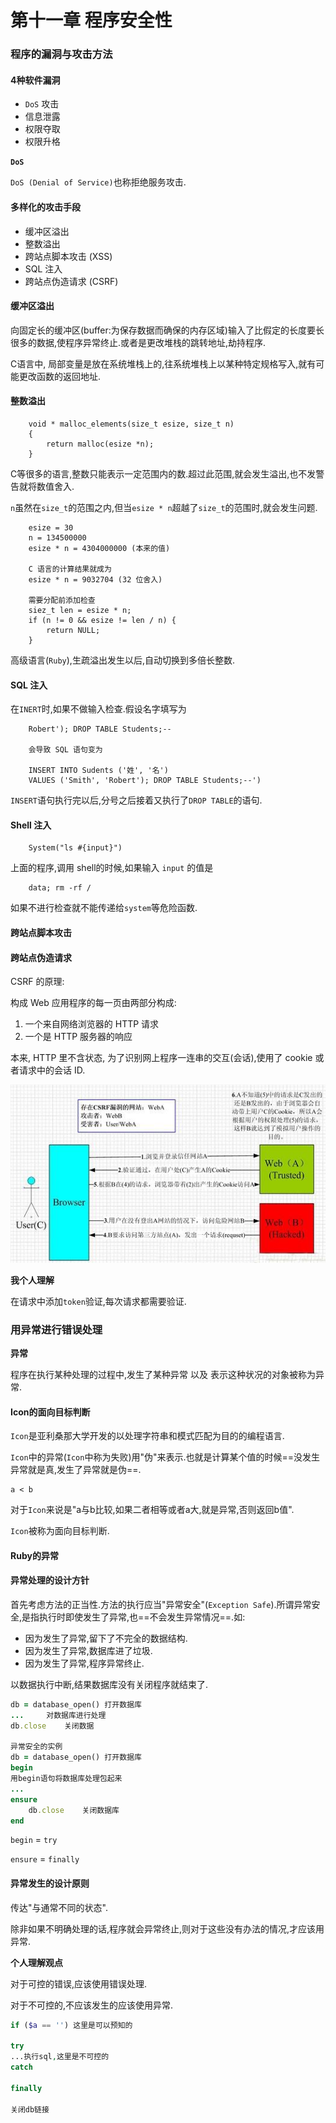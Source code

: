 # 第十一章 程序安全性

### 程序的漏洞与攻击方法

#### 4种软件漏洞

* `DoS` 攻击
* 信息泄露
* 权限夺取
* 权限升格

**`DoS`**

`DoS (Denial of Service)`也称拒绝服务攻击.

#### 多样化的攻击手段

* 缓冲区溢出
* 整数溢出
* 跨站点脚本攻击 (XSS)
* SQL 注入
* 跨站点伪造请求 (CSRF)

#### 缓冲区溢出

向固定长的缓冲区(buffer:为保存数据而确保的内存区域)输入了比假定的长度要长很多的数据,使程序异常终止.或者是更改堆栈的跳转地址,劫持程序.

C语言中, 局部变量是放在系统堆栈上的,往系统堆栈上以某种特定规格写入,就有可能更改函数的返回地址.

#### 整数溢出

		void * malloc_elements(size_t esize, size_t n)
		{
			return malloc(esize *n);
		}
		
C等很多的语言,整数只能表示一定范围内的数.超过此范围,就会发生溢出,也不发警告就将数值舍入.

`n`虽然在`size_t`的范围之内,但当`esize * n`超越了`size_t`的范围时,就会发生问题.

		esize = 30
		n = 134500000
		esize * n = 4304000000 (本来的值)
		
		C 语言的计算结果就成为
		esize * n = 9032704 (32 位舍入)
		
		需要分配前添加检查
		siez_t len = esize * n;
		if (n != 0 && esize != len / n) {
			return NULL;
		}
		
高级语言(`Ruby`),生疏溢出发生以后,自动切换到多倍长整数.

#### SQL 注入

在`INERT`时,如果不做输入检查.假设名字填写为

		Robert'); DROP TABLE Students;--
		
		会导致 SQL 语句变为
		
		INSERT INTO Sudents ('姓', '名')
		VALUES ('Smith', 'Robert'); DROP TABLE Students;--')
		
`INSERT`语句执行完以后,分号之后接着又执行了`DROP TABLE`的语句.

#### Shell 注入

		System("ls #{input}")
		
上面的程序,调用 shell的时候,如果输入 `input` 的值是

		data; rm -rf /
		
如果不进行检查就不能传递给`system`等危险函数.

#### 跨站点脚本攻击

#### 跨站点伪造请求

CSRF 的原理:

构成 Web 应用程序的每一页由两部分构成:

1. 一个来自网络浏览器的 HTTP 请求
2. 一个是 HTTP 服务器的响应

本来, HTTP 里不含状态, 为了识别网上程序一连串的交互(会话),使用了 cookie 或者请求中的会话 ID.

![csrf](./img/csrf.jpeg)

**我个人理解**

在请求中添加`token`验证,每次请求都需要验证.

### 用异常进行错误处理

**异常**

程序在执行某种处理的过程中,发生了某种异常 以及 表示这种状况的对象被称为异常.

#### Icon的面向目标判断

`Icon`是亚利桑那大学开发的以处理字符串和模式匹配为目的的编程语言.

`Icon`中的异常(`Icon`中称为失败)用"伪"来表示.也就是计算某个值的时候==没发生异常就是真,发生了异常就是伪==.

```icon
a < b
```

对于`Icon`来说是"a与b比较,如果二者相等或者a大,就是异常,否则返回b值".

`Icon`被称为面向目标判断.

#### Ruby的异常

#### 异常处理的设计方针

首先考虑方法的正当性.方法的执行应当"异常安全"(`Exception Safe`).所谓异常安全,是指执行时即使发生了异常,也==不会发生异常情况==.如:

* 因为发生了异常,留下了不完全的数据结构.
* 因为发生了异常,数据库进了垃圾.
* 因为发生了异常,程序异常终止.

以数据执行中断,结果数据库没有关闭程序就结束了.

```ruby
db = database_open() 打开数据库
...		对数据库进行处理
db.close	关闭数据

异常安全的实例
db = database_open() 打开数据库
begin
用begin语句将数据库处理包起来
...
ensure
	db.close	关闭数据库
end
```

`begin` = `try`

`ensure` = `finally`

#### 异常发生的设计原则

传达"与通常不同的状态".

除非如果不明确处理的话,程序就会异常终止,则对于这些没有办法的情况,才应该用异常.

**个人理解观点**

对于可控的错误,应该使用错误处理.

对于不可控的,不应该发生的应该使用异常.

```php
if ($a == '') 这里是可以预知的

try
...执行sql,这里是不可控的
catch

finally 

关闭db链接
```